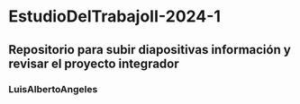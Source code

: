 # EstudioDelTrabajoII-2024-1
## Repositorio para subir diapositivas información y revisar el proyecto integrador

### LuisAlbertoAngeles